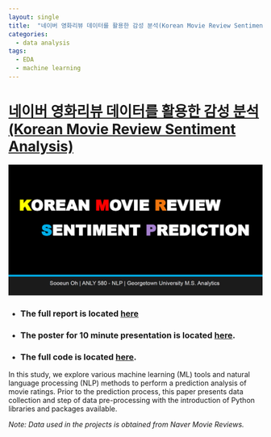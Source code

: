 ```yaml
---
layout: single
title:  "네이버 영화리뷰 데이터를 활용한 감성 분석(Korean Movie Review Sentiment Analysis)"
categories:
  - data analysis
tags:
  - EDA
  - machine learning
---
```


# [네이버 영화리뷰 데이터를 활용한 감성 분석 (Korean Movie Review Sentiment Analysis)](https://github.com/sooeun67/NLP/blob/master/korean_movie_project/aboutme.md)

![movie](/assets/img/movie-sentiment.jpeg)

- ### The full report is located [here](https://github.com/sooeun67/NLP/blob/master/korean_movie_project/korean_movie_paper.pdf)
- ### The poster for 10 minute presentation is located [here](https://github.com/sooeun67/NLP/blob/master/korean_movie_project/korean_movie_poster.pdf).
- ### The full code is located [here](https://github.com/sooeun67/NLP/blob/master/korean_movie_project/korean_movie.ipynb).

In this study, we explore various machine learning (ML) tools and natural language processing (NLP) methods to perform a prediction analysis of movie ratings. Prior to the prediction process, this paper presents data collection and step of data pre-processing with the introduction of Python libraries and packages available.

*Note: Data used in the projects is obtained from Naver Movie Reviews.*